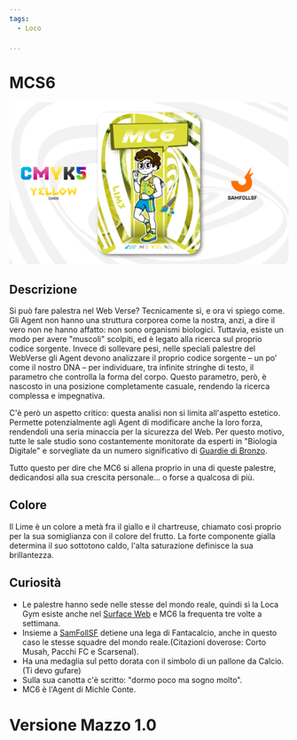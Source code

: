 ```yaml
---
tags:
  - Loco

...
```


# MCS6

![mc6](../eg/Y/mc6.jpg)

## Descrizione

Si può fare palestra nel Web Verse? Tecnicamente sì, e ora vi spiego come. Gli Agent non hanno una struttura corporea come la nostra, anzi, a dire il vero non ne hanno affatto: non sono organismi biologici. Tuttavia, esiste un modo per avere "muscoli" scolpiti, ed è legato alla ricerca sul proprio codice sorgente. Invece di sollevare pesi, nelle speciali palestre del WebVerse gli Agent devono analizzare il proprio codice sorgente – un po’ come il nostro DNA – per individuare, tra infinite stringhe di testo, il parametro che controlla la forma del corpo. Questo parametro, però, è nascosto in una posizione completamente casuale, rendendo la ricerca complessa e impegnativa.

C'è però un aspetto critico: questa analisi non si limita all'aspetto estetico. Permette potenzialmente agli Agent di modificare anche la loro forza, rendendoli una seria minaccia per la sicurezza del Web. Per questo motivo, tutte le sale studio sono costantemente monitorate da esperti in "Biologia Digitale" e sorvegliate da un numero significativo di [Guardie di Bronzo](../Remix/metal.md).

Tutto questo per dire che MC6 si allena proprio in una di queste palestre, dedicandosi alla sua crescita personale... o forse a qualcosa di più.

## Colore

Il Lime è un colore a metà fra il giallo e il chartreuse, chiamato così proprio per la sua somiglianza con il colore del frutto. La forte componente gialla determina il suo sottotono caldo, l'alta saturazione definisce la sua brillantezza.

## Curiosità

- Le palestre hanno sede nelle stesse del mondo reale, quindi sì la Loca Gym esiste anche nel [Surface Web](../Remix/deep.md) e MC6 la frequenta tre volte a settimana.
- Insieme a [SamFollSF](../Remix/samfollsf.md) detiene una lega di Fantacalcio, anche in questo caso le stesse squadre del mondo reale.(Citazioni doverose: Corto Musah, Pacchi FC e Scarsenal).
- Ha una medaglia sul petto dorata con il simbolo di un pallone da Calcio. (Ti devo gufare)
- Sulla sua canotta c'è scritto: "dormo poco ma sogno molto".
- MC6 è l'Agent di Michle Conte.

# Versione Mazzo 1.0